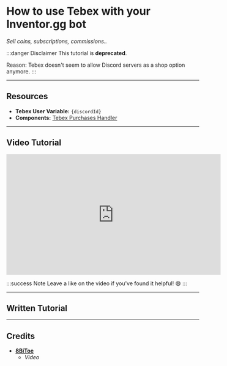 # How to use Tebex with your Inventor.gg bot
*Sell coins, subscriptions, commissions..*

:::danger Disclaimer
This tutorial is **deprecated**.

Reason: Tebex doesn't seem to allow Discord servers as a shop option anymore.
:::

***

## Resources

- **Tebex User Variable:** `{discordId}`
- **Components:** [Tebex Purchases Handler](/c/tebex-purchases-handler)

***

## Video Tutorial

<iframe width="560" height="315" src="https://www.youtube-nocookie.com/embed/VscL0hXn9jE?si=UpgkQ6JTxEOAUXvP" title="YouTube video player" frameborder="0" allow="accelerometer; autoplay; clipboard-write; encrypted-media; gyroscope; picture-in-picture; web-share" referrerpolicy="strict-origin-when-cross-origin" allowfullscreen></iframe>

:::success Note
Leave a like on the video if you've found it helpful! 😄
:::

***

## Written Tutorial



***

## Credits
- **[8BiToe](https://8bitoe.carrd.co)**
  - *Video*